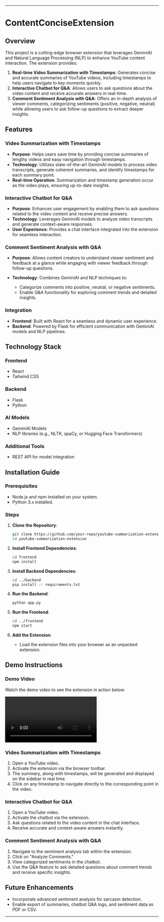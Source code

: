 
---

# ContentConciseExtension

## Overview

This project is a cutting-edge browser extension that leverages GeminiAI and Natural Language Processing (NLP) to enhance YouTube content interaction. The extension provides:

1. **Real-time Video Summarization with Timestamps**: Generates concise and accurate summaries of YouTube videos, including timestamps to help users navigate to key moments quickly.
2. **Interactive Chatbot for Q\&A**: Allows users to ask questions about the video content and receive accurate answers in real-time.
3. **Comment Sentiment Analysis with Q\&A**: Offers an in-depth analysis of viewer comments, categorizing sentiments (positive, negative, neutral) while allowing users to ask follow-up questions to extract deeper insights.

## Features

### Video Summarization with Timestamps

* **Purpose**: Helps users save time by providing concise summaries of lengthy videos and easy navigation through timestamps.
* **Technology**: Utilizes state-of-the-art GeminiAI models to process video transcripts, generate coherent summaries, and identify timestamps for each summary point.
* **Real-time Operation**: Summarization and timestamp generation occur as the video plays, ensuring up-to-date insights.

### Interactive Chatbot for Q\&A

* **Purpose**: Enhances user engagement by enabling them to ask questions related to the video content and receive precise answers.
* **Technology**: Leverages GeminiAI models to analyze video transcripts and generate context-aware responses.
* **User Experience**: Provides a chat interface integrated into the extension for seamless interaction.

### Comment Sentiment Analysis with Q\&A

* **Purpose**: Allows content creators to understand viewer sentiment and feedback at a glance while engaging with viewer feedback through follow-up questions.
* **Technology**: Combines GeminiAI and NLP techniques to:

  * Categorize comments into positive, neutral, or negative sentiments.
  * Enable Q\&A functionality for exploring comment trends and detailed insights.

### Integration

* **Frontend**: Built with React for a seamless and dynamic user experience.
* **Backend**: Powered by Flask for efficient communication with GeminiAI models and NLP pipelines.

## Technology Stack

### Frontend

* React
* Tailwind CSS

### Backend

* Flask
* Python

### AI Models

* GeminiAI Models
* NLP libraries (e.g., NLTK, spaCy, or Hugging Face Transformers)

### Additional Tools

* REST API for model integration

## Installation Guide

### Prerequisites

* Node.js and npm installed on your system.
* Python 3.x installed.

### Steps

1. **Clone the Repository**:

   ```bash
   git clone https://github.com/your-repo/youtube-summarization-extension.git  
   cd youtube-summarization-extension  
   ```

2. **Install Frontend Dependencies**:

   ```bash
   cd frontend  
   npm install  
   ```

3. **Install Backend Dependencies**:

   ```bash
   cd ../backend  
   pip install -r requirements.txt  
   ```

4. **Run the Backend**:

   ```bash
   python app.py  
   ```

5. **Run the Frontend**:

   ```bash
   cd ../frontend  
   npm start  
   ```

6. **Add the Extension**:

   * Load the extension files into your browser as an unpacked extension.

## Demo Instructions

### Demo Video

Watch the demo video to see the extension in action below:

<video controls>
  <source src="https://drive.google.com/uc?export=download&id=1HmEHvhztMTow2SFhRAH6IyO3c5N7UtA5" type="video/mp4">
  Your browser does not support the video tag.
</video>

### Video Summarization with Timestamps

1. Open a YouTube video.
2. Activate the extension via the browser toolbar.
3. The summary, along with timestamps, will be generated and displayed on the sidebar in real time.
4. Click on any timestamp to navigate directly to the corresponding point in the video.

### Interactive Chatbot for Q\&A

1. Open a YouTube video.
2. Activate the chatbot via the extension.
3. Ask questions related to the video content in the chat interface.
4. Receive accurate and context-aware answers instantly.

### Comment Sentiment Analysis with Q\&A

1. Navigate to the sentiment analysis tab within the extension.
2. Click on "Analyze Comments."
3. View categorized sentiments in the chatbot.
4. Use the Q\&A feature to ask detailed questions about comment trends and receive specific insights.

## Future Enhancements

* Incorporate advanced sentiment analysis for sarcasm detection.
* Enable export of summaries, chatbot Q\&A logs, and sentiment data as PDF or CSV.

---
